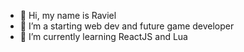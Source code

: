 - 👋 Hi, my name is Raviel
- 👀 I’m a starting web dev and future game developer
- 🌱 I’m currently learning ReactJS and Lua 

<!---
Rav1el/Rav1el is a ✨ special ✨ repository because its `README.md` (this file) appears on your GitHub profile.
You can click the Preview link to take a look at your changes.
--->
